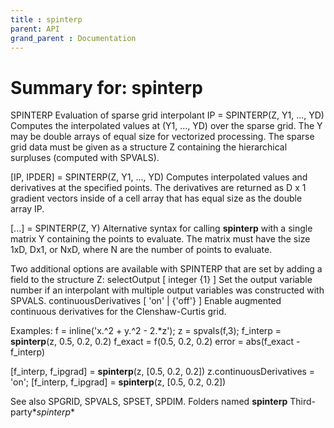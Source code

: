 ```yaml
---
title : spinterp
parent: API
grand_parent : Documentation
---
```

# Summary for: **spinterp**

SPINTERP   Evaluation of sparse grid interpolant
IP = SPINTERP(Z, Y1, ..., YD)  Computes the interpolated
values at (Y1, ..., YD) over the sparse grid. The Y may be
double arrays of equal size for vectorized processing. The
sparse grid data must be given as a structure Z containing the
hierarchical surpluses (computed with SPVALS).

[IP, IPDER] = SPINTERP(Z, Y1, ..., YD)  Computes interpolated
values and derivatives at the specified points. The
derivatives are returned as D x 1 gradient vectors inside of a
cell array that has equal size as the double array IP.

[...] = SPINTERP(Z, Y)  Alternative syntax for calling **spinterp**
with a single matrix Y containing the points to evaluate. The
matrix must have the size 1xD, Dx1, or NxD, where N are the
number of points to evaluate.

Two additional options are available with SPINTERP that are
set by adding a field to the structure Z:
selectOutput [ integer {1} ]  Set the output variable number
if an interpolant with multiple output variables was
constructed with SPVALS.
continuousDerivatives [ 'on' | {'off'} ]  Enable augmented
continuous derivatives for the Clenshaw-Curtis grid.

Examples:
f = inline('x.^2 + y.^2 - 2.*z');
z = spvals(f,3);
f_interp = **spinterp**(z, 0.5, 0.2, 0.2)
f_exact = f(0.5, 0.2, 0.2)
error = abs(f_exact - f_interp)

[f_interp, f_ipgrad] = **spinterp**(z, [0.5, 0.2, 0.2])
z.continuousDerivatives = 'on';
[f_interp, f_ipgrad] = **spinterp**(z, [0.5, 0.2, 0.2])

See also SPGRID, SPVALS, SPSET, SPDIM.
Folders named **spinterp**
Third-party\**spinterp**


